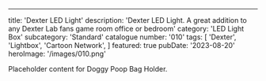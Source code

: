 ---
title: 'Dexter LED Light'
description: 'Dexter LED Light. A great addition to any Dexter Lab fans game room office or bedroom'
category: 'LED Light Box'
subcategory: 'Standard'
catalogue number: '010'
tags: [
    'Dexter', 
    'Lightbox', 
    'Cartoon Network', 
    ]
featured: true
pubDate: '2023-08-20'
heroImage: '/images/010.png'

Placeholder content for Doggy Poop Bag Holder.